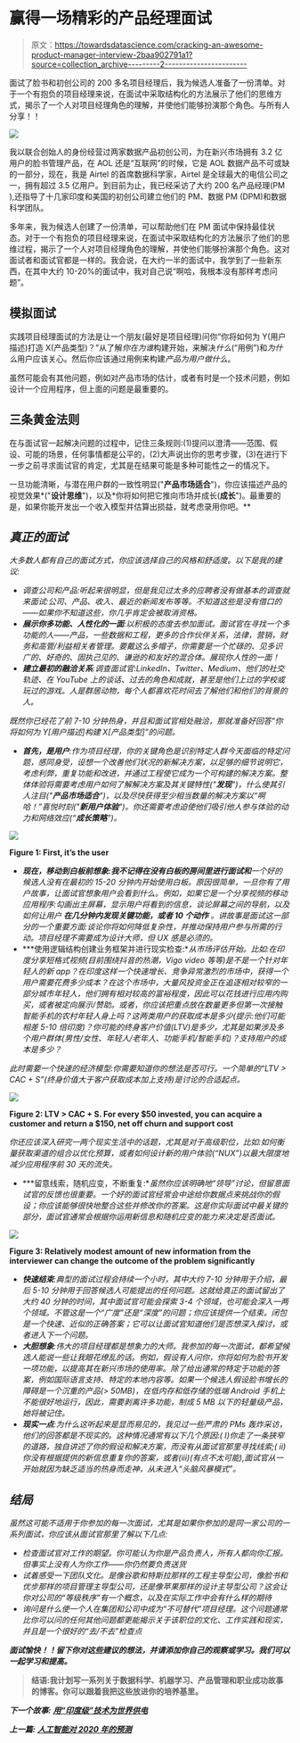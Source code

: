 # 赢得一场精彩的产品经理面试

> 原文：<https://towardsdatascience.com/cracking-an-awesome-product-manager-interview-2baa902791a1?source=collection_archive---------2----------------------->

面试了脸书和初创公司的 200 多名项目经理后，我为候选人准备了一份清单。对于一个有抱负的项目经理来说，在面试中采取结构化的方法展示了他们的思维方式，揭示了一个人对项目经理角色的理解，并使他们能够扮演那个角色。与所有人分享！！

![](img/17afe79808340f3f952507d11c3cdf17.png)

我以联合创始人的身份经营过两家数据产品初创公司，为在新兴市场拥有 3.2 亿用户的脸书管理产品，在 AOL 还是“互联网”的时候，它是 AOL 数据产品不可或缺的一部分，现在，我是 Airtel 的首席数据科学家，Airtel 是全球最大的电信公司之一，拥有超过 3.5 亿用户。到目前为止，我已经采访了大约 200 名产品经理(PM ),还指导了十几家印度和美国的初创公司建立他们的 PM、数据 PM (DPM)和数据科学团队。

多年来，我为候选人创建了一份清单，可以帮助他们在 PM 面试中保持最佳状态。对于一个有抱负的项目经理来说，在面试中采取结构化的方法展示了他们的思维过程，揭示了一个人对项目经理角色的理解，并使他们能够扮演那个角色。这对面试者和面试官都是一样的。我会说，在大约一半的面试中，我学到了一些新东西，在其中大约 10-20%的面试中，我对自己说“啊哈，我根本没有那样考虑问题”。

## 模拟面试

实践项目经理面试的方法是让一个朋友(最好是项目经理)问你“你将如何为 Y(用户描述)打造 X(产品类型)？”从了解*你在为谁*构建开始，来解决*什么*(“用例”)和*为什么*用户应该关心。然后你应该通过用例来构建*产品为用户做什么*。

虽然可能会有其他问题，例如对产品市场的估计，或者有时是一个技术问题，例如设计一个应用程序，但上面的问题是最重要的。

## 三条黄金法则

在与面试官一起解决问题的过程中，记住三条规则:(1)提问以澄清——范围、假设、可能的场景，任何事情都是公平的，(2)大声说出你的思考步骤，(3)在进行下一步之前寻求面试官的肯定，尤其是在结果可能是多种可能性之一的情况下。

一旦功能清晰，与潜在用户群的一致性明显("**产品市场适合**")，你应该描述产品的视觉效果*("**设计思维**")，以及*你将如何把它推向市场并成长(**成长**")。最重要的是，如果你能开发出一个收入模型并估算出损益，就考虑录用你吧。**

## *真正的面试*

*大多数人都有自己的面试方式，你应该选择自己的风格和舒适度。以下是我的建议:*

*   *调查公司和产品:听起来很明显，但是我见过太多的应聘者没有做基本的调查就来面试:公司、产品、收入、最近的新闻发布等等。不知道这些是没有借口的——如果你不知道这些，你几乎肯定会被取消资格。*
*   ***展示你多功能、人性化的一面**:以积极的态度去参加面试。面试官在寻找一个多功能的人——产品，一些数据和工程，更多的合作伙伴关系，法律，营销，财务和高管/利益相关者管理。要戴这么多帽子，你需要是一个忙碌的、见多识广的、好奇的、固执己见的、谦逊的和友好的混合体。展现你人性的一面！*
*   ***建立最初的融洽关系**:调查面试官:LinkedIn、Twitter、Medium、他们的社交轨迹、在 YouTube 上的谈话、过去的角色和成就，甚至是他们上过的学校或玩过的游戏。人是群居动物，每个人都喜欢花时间去了解他们和他们的背景的人。*

*既然你已经花了前 7-10 分钟热身，并且和面试官相处融洽，那就准备好回答“你将如何为 Y[用户描述]构建 X[产品类型]”的问题。*

*   ***首先，是用户**:作为项目经理，你的关键角色是识别特定人群今天面临的特定问题，感同身受，设想一个改善他们状况的新解决方案，以足够的细节说明它，考虑利弊，重复功能和改进，并通过工程使它成为一个可构建的解决方案。整体体验将需要考虑用户如何了解解决方案及其关键特性("**发现**")，什么使其引人注目("**产品市场适合**")，以及尽快获得至少相当数量的解决方案以“啊哈！”喜悦时刻("**新用户体验**")。你还需要考虑迫使他们吸引他人参与体验的动力和网络效应(“**成长策略**”)。*

*![](img/160d495a60ec5df10a0092671cbccfe0.png)*

**Figure 1: First, it’s the user**

*   ***现在，移动到白板前想象:**我不记得在没有白板的房间里进行面试**和**一个好的候选人没有在最初的 15-20 分钟内开始使用白板。原因很简单，一旦你有了用户故事，让面试官想象用户会看到什么。例如，如果它是一个分享视频的移动应用程序:勾画出主屏幕，显示用户将看到的信息，谈论屏幕之间的导航，以及如何让用户 ***在几分钟内发现关键功能，或者 10 个动作*** 。讲故事是面试这一部分的一个重要方面:谈论你将如何降低复杂性，并推动保持用户参与所需的行动。项目经理不需要成为设计大师，但 UX 感是必须的。*
*   ***使用逻辑结构创建业务框架并进行现实检查:**从市场评估开始。比如:在印度分享短格式视频(目前围绕抖音的热潮，Vigo video 等等)是不是一个针对年轻人的新 app？在印度这样一个快速增长、竞争异常激烈的市场中，获得一个用户需要花费多少成本？在这个市场中，大量风投资金正在追逐相对较窄的一部分城市年轻人，他们拥有相对较高的富裕程度，因此可以花钱进行应用内购买，或者被定向展示/赞助。或者，你应该把重点放在数量更多但第一次接触智能手机的农村年轻人身上吗？这两类用户的获取成本是多少(提示:他们可能相差 5-10 倍印度)？你可能的终身客户价值(LTV)是多少，尤其是如果涉及多个用户群体(男性/女性、年轻人/老年人、功能手机/智能手机)？支持用户的成本是多少？*

*此时需要一个快速的经济模型:你需要知道你的想法是否可行。一个简单的“LTV > CAC + S”(终身价值大于客户获取成本加上支持)是讨论的合适起点。*

*![](img/782a16f10c1db52a8258faa65a45b452.png)*

**Figure 2: LTV > CAC + S. For every $50 invested, you can acquire a customer and return a $150, net off churn and support cost**

*你还应该深入研究一两个现实生活中的话题，尤其是对于高级职位，比如:如何衡量获取渠道的组合以优化预算，或者如何设计新的用户体验(“NUX”)以最大限度地减少应用程序前 30 天的流失。*

*   ***留意线索，随机应变，不断重复:**虽然你应该明确地“领导”讨论，但留意面试官的反馈也很重要。一个好的面试官经常会中途给你数据点来挑战你的假设；你应该能够很快地整合这些并修改你的答案。这是你实际面试中最关键的部分，面试官通常会根据你运用新信息和随机应变的能力来决定是否面试。*

*![](img/26ccfb6f88260477a2cb4debe684be44.png)*

**Figure 3: Relatively modest amount of new information from the interviewer can change the outcome of the problem significantly**

*   ***快速结束**:典型的面试过程会持续一个小时，其中大约 7-10 分钟用于介绍，最后 5-10 分钟用于回答候选人可能提出的任何问题。这就给真正的面试留出了大约 40 分钟的时间，其中面试官可能会探索 3-4 个领域，也可能会深入一两个领域。不管这是一个“广度”还是“深度”的问题；你应该提供一个结束。闭包是一个快速、近似的正确答案；它可以让面试官知道他们是否想深入探讨，或者进入下一个问题。*
*   ***大胆想象**:伟大的项目经理都是想象力的大师。我参加的每一次面试，都希望候选人能说一些让我眼花缭乱的话。例如，假设有人问你，你将如何为脸书开发一项功能，以提高其在新兴市场的使用率。除了给出通常的特定于功能的答案，例如国际语言支持、特定的本地内容等。如果一个候选人假设脸书增长的障碍是一个沉重的产品(> 50MB)，在低内存和低存储的低端 Android 手机上不能很好地运行，因此，需要剥离许多功能，制成 5 MB 以下的轻量级产品，她将被记住。*
*   ***现实一点**:为什么这听起来是显而易见的，我见过一些严肃的 PMs 轰炸采访，他们的回答都是不现实的。这种情况通常有以下几个原因:( I)你走了一条狭窄的道路，独自讲述了你的假设和解决方案，而没有从面试官那里寻找线索;( ii)你没有根据提供的新信息重复你的答案，或者(iii)(有点不太可能),面试官从一开始就因为缺乏适当的热身而走神，从未进入“头脑风暴模式”。*

## *结局*

*虽然这可能不适用于你参加的每一次面试，尤其是如果你参加的是同一家公司的一系列面试，你应该从面试官那里了解以下几点:*

*   *检查面试官对工作的期望。你可能认为你是产品负责人，所有人都向你汇报。但事实上没有人为你工作——你仍然要负责送货*
*   *试着感受一下团队文化。是像谷歌和特斯拉那样的工程主导型公司，像脸书和优步那样的项目管理主导型公司，还是像苹果那样的设计主导型公司？这会让你对公司的“等级秩序”有一个概念，以及在实际工作中会有什么样的期待*
*   *询问是什么使一个人在集团和公司中成为“不可替代”项目经理。这个问题通常比你可以问的任何其他问题都更能揭示关于该职位的文化、工作实践和现实，并且是一个很好的“去/不去”检查点*

***面试愉快！！留下你对这些建议的想法，并请添加你自己的观察或学习。我们可以一起学习和提高。***

> ****结语:我计划写一系列关于数据科学、机器学习、产品管理和职业成功故事的博客。你可以跟着我把这些放进你的培养基里。****

****下一个故事:*** [***用“印度级”技术为世界供电***](https://medium.com/@SantanuB/powering-the-world-with-india-class-technologies-2c7dab9c496b?source=friends_link&sk=defcbb3c0e1f7a7cefcbea3331c478f0)*

****上一篇:*** [***人工智能对 2020 年的预测***](https://medium.com/@SantanuB/ai-predictions-for-2020-96db1583e520?source=friends_link&sk=4d312c1dff4d82690ba35e1f029a1da9)*